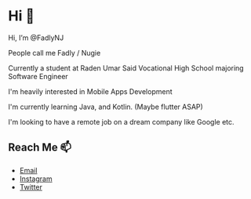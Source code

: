 # Hi 👋

Hi, I’m @FadlyNJ

People call me Fadly / Nugie

Currently a student at Raden Umar Said Vocational High School majoring Software Engineer

I'm heavily interested in Mobile Apps Development

I'm currently learning Java, and Kotlin. (Maybe flutter ASAP)

I'm looking to have a remote job on a dream company like Google etc.

## Reach Me 📫
- [Email](mailto:fadlynj@gmail.com)
- [Instagram](https://instagram.com/fadlynj)
- [Twitter](https://twitter.com/fadlynugie)

<!---
FadlyNJ/FadlyNJ is a ✨ special ✨ repository because its `README.md` (this file) appears on your GitHub profile.
You can click the Preview link to take a look at your changes.
--->
